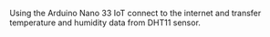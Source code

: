 Using the Arduino Nano 33 IoT connect to the internet and transfer temperature and humidity data from DHT11 sensor.
